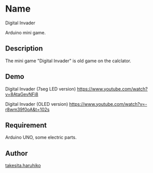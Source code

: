 Name
====
Digital Invader

Arduino mini game.

## Description
The mini game "Digital Invader" is old game on the calclator.

## Demo
Digital Invader (7seg LED version)
https://www.youtube.com/watch?v=8AtaGevNFi8

Digital Invader (OLED version)
https://www.youtube.com/watch?v=-r8wm39f0oA&t=102s

## Requirement
Arduino UNO, some electric parts.

## Author

[takesita.haruhiko](https://github.com/harukochi)
